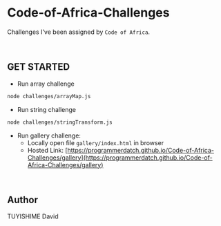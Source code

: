 # Code-of-Africa-Challenges
Challenges I've been assigned by `Code of Africa`.

<br>

## GET STARTED
- Run array challenge
```bash
node challenges/arrayMap.js
```

- Run string challenge
```bash
node challenges/stringTransform.js
```

- Run gallery challenge: 
    - Locally open file `gallery/index.html` in browser
    - Hosted Link: [https://programmerdatch.github.io/Code-of-Africa-Challenges/gallery](https://programmerdatch.github.io/Code-of-Africa-Challenges/gallery)
 

<br>

## Author
TUYISHIME David